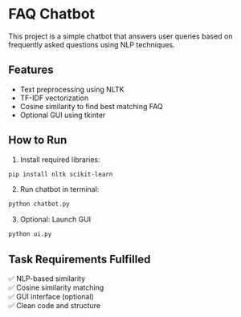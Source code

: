# FAQ Chatbot

This project is a simple chatbot that answers user queries based on frequently asked questions using NLP techniques.

## Features
- Text preprocessing using NLTK
- TF-IDF vectorization
- Cosine similarity to find best matching FAQ
- Optional GUI using tkinter

## How to Run

1. Install required libraries:
```bash
pip install nltk scikit-learn
```

2. Run chatbot in terminal:
```bash
python chatbot.py
```

3. Optional: Launch GUI
```bash
python ui.py
```

## Task Requirements Fulfilled
✅ NLP-based similarity  
✅ Cosine similarity matching  
✅ GUI interface (optional)  
✅ Clean code and structure  

